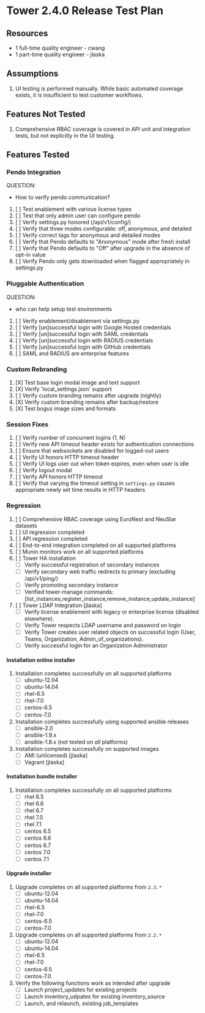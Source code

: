 # Tower 2.4.0 Release Test Plan

## Resources
* 1 full-time quality engineer - cwang
* 1 part-time quality engineer - jlaska

## Assumptions
1. UI testing is performed manually.  While basic automated coverage exists, it is insufficient to test customer workflows.

## Features Not Tested
1. Comprehensive RBAC coverage is covered in API unit and integration tests, but not explicitly in the UI testing.

## Features Tested

### Pendo Integration
QUESTION:
 * How to verify pendo communication?

1. [ ] Test enablement with various license types
1. [ ] Test that only admin user can configure pendo
1. [ ] Verify settings.py honored (/api/v1/config/)
1. [ ] Verify that three modes configurable: off, anonymous, and detailed
1. [ ] Verify correct tags for anonymous and detailed modes
1. [ ] Verify that Pendo defaults to "Anonymous" mode after fresh install
1. [ ] Verify that Pendo defaults to "Off" after upgrade in the absence of opt-in value
1. [ ] Verify Pendo only gets downloaded when flagged appropriately in settings.py

### Pluggable Authentication
QUESTION:
 * who can help setup test environments

 1. [ ] Verify enablement/disablement via settings.py
 1. [ ] Verify [un]successful login with Google Hosted credentials
 1. [ ] Verify [un]successful login with SAML credentials
 1. [ ] Verify [un]successful login with RADIUS credentials
 1. [ ] Verify [un]successful login with GitHub credentials
 1. [ ] SAML and RADIUS are enterprise features

### Custom Rebranding

1. [X] Test base login modal image and text support
1. [X] Verify 'local_settings.json' support
1. [ ] Verify custom branding remains after upgrade (nightly)
1. [X] Verify custom branding remains after backup/restore
1. [X] Test bogus image sizes and formats

### Session Fixes

1. [ ] Verify number of concurrent logins (1, N)
1. [ ] Verify new API timeout header exists for authentication connections
1. [ ] Ensure that websockets are disabled for logged-out users
1. [ ] Verify UI honors HTTP timeout header
1. [ ] Verify UI logs user out when token expires, even when user is idle
1. [ ] Verify logout modal
1. [ ] Verify API honors HTTP timeout
1. [ ] Verify that varying the timeout setting in `settings.py` causes appropriate newly set time results in HTTP headers

### Regression
1. [ ] Comprehensive RBAC coverage using EuroNext and NeuStar datasets
1. [ ] UI regression completed
1. [ ] API regression completed
1. [ ] End-to-end integration completed on all supported platforms
1. [ ] Munin monitors work on all supported platforms
1. [ ] Tower HA installation
    * [ ] Verify successful registration of secondary instances
    * [ ] Verify secondary web traffic redirects to primary (excluding /api/v1/ping/)
    * [ ] Verify promoting secondary instance
    * [ ] Verified tower-manage commands: [list_instances,register_instance,remove_instance,update_instance]
1. [ ] Tower LDAP Integration [jlaska]
    * [ ] Verify license enablement with legacy or enterprise license (disabled elsewhere).
    * [ ] Verify Tower respects LDAP username and password on login
    * [ ] Verify Tower creates user related objects on successful login (User, Teams, Organization, Admin_of_organizations).
    * [ ] Verify successful login for an Organization Administrator

#### Installation online installer
1. Installation completes successfully on all supported platforms
    * [ ] ubuntu-12.04
    * [ ] ubuntu-14.04
    * [ ] rhel-6.5
    * [ ] rhel-7.0
    * [ ] centos-6.5
    * [ ] centos-7.0
1. Installation completes successfully using supported ansible releases
    * [ ] ansible-2.0
    * [ ] ansible-1.9.x
    * [ ] ansible-1.8.x (not tested on *all* platforms)
1. Installation completes successfully on supported images
    * [ ] AMI (unlicensed) [jlaska]
    * [ ] Vagrant [jlaska]

#### Installation bundle installer
1. Installation completes successfully on all supported platforms
    * [ ] rhel 6.5
    * [ ] rhel 6.6
    * [ ] rhel 6.7
    * [ ] rhel 7.0
    * [ ] rhel 7.1
    * [ ] centos 6.5
    * [ ] centos 6.6
    * [ ] centos 6.7
    * [ ] centos 7.0
    * [ ] centos 7.1

#### Upgrade installer
1. Upgrade completes on all supported platforms from `2.3.*`
    * [ ] ubuntu-12.04
    * [ ] ubuntu-14.04
    * [ ] rhel-6.5
    * [ ] rhel-7.0
    * [ ] centos-6.5
    * [ ] centos-7.0
1. Upgrade completes on all supported platforms from `2.2.*`
    * [ ] ubuntu-12.04
    * [ ] ubuntu-14.04
    * [ ] rhel-6.5
    * [ ] rhel-7.0
    * [ ] centos-6.5
    * [ ] centos-7.0
1. Verify the following functions work as intended after upgrade
    * [ ] Launch project_updates for existing projects
    * [ ] Launch inventory_udpates for existing inventory_source
    * [ ] Launch, and relaunch, existing job_templates

